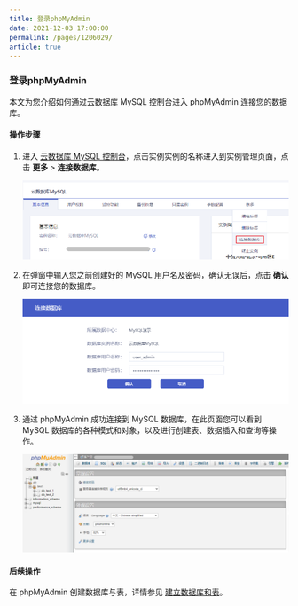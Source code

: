 ```yaml
---
title: 登录phpMyAdmin
date: 2021-12-03 17:00:00
permalink: /pages/1206029/
article: true
---
```


### 登录phpMyAdmin

本文为您介绍如何通过云数据库 MySQL 控制台进入 phpMyAdmin 连接您的数据库。

#### 操作步骤

1. 进入 [云数据库 MySQL 控制台](https://console.capitalonline.net/dbinstances)，点击实例实例的名称进入到实例管理页面，点击 **更多** > **连接数据库**。

   ![pma_console](./../../pic/pma_console.png)

2. 在弹窗中输入您之前创建好的 MySQL 用户名及密码，确认无误后，点击 **确认** 即可连接您的数据库。

   ![pma_popup](./../../pic/pma_popup.png)

3. 通过 phpMyAdmin 成功连接到 MySQL 数据库，在此页面您可以看到 MySQL 数据库的各种模式和对象，以及进行创建表、数据插入和查询等操作。

   ![pma_pma](./../../pic/pma_pma.png)

#### 后续操作

在 phpMyAdmin 创建数据库与表，详情参见 [建立数据库和表](./01.建立数据库和表.md)。
